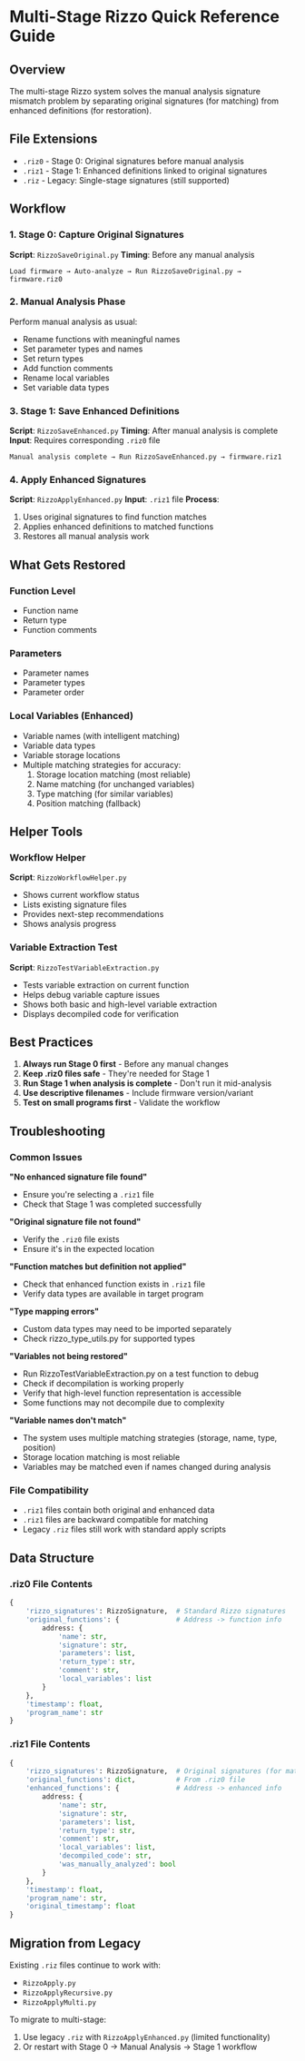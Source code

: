 # Multi-Stage Rizzo Quick Reference Guide

## Overview
The multi-stage Rizzo system solves the manual analysis signature mismatch problem by separating original signatures (for matching) from enhanced definitions (for restoration).

## File Extensions
- `.riz0` - Stage 0: Original signatures before manual analysis
- `.riz1` - Stage 1: Enhanced definitions linked to original signatures  
- `.riz`  - Legacy: Single-stage signatures (still supported)

## Workflow

### 1. Stage 0: Capture Original Signatures
**Script**: `RizzoSaveOriginal.py`
**Timing**: Before any manual analysis
```
Load firmware → Auto-analyze → Run RizzoSaveOriginal.py → firmware.riz0
```

### 2. Manual Analysis Phase
Perform manual analysis as usual:
- Rename functions with meaningful names
- Set parameter types and names
- Set return types  
- Add function comments
- Rename local variables
- Set variable data types

### 3. Stage 1: Save Enhanced Definitions
**Script**: `RizzoSaveEnhanced.py`
**Timing**: After manual analysis is complete
**Input**: Requires corresponding `.riz0` file
```
Manual analysis complete → Run RizzoSaveEnhanced.py → firmware.riz1
```

### 4. Apply Enhanced Signatures
**Script**: `RizzoApplyEnhanced.py`
**Input**: `.riz1` file
**Process**:
1. Uses original signatures to find function matches
2. Applies enhanced definitions to matched functions
3. Restores all manual analysis work

## What Gets Restored

### Function Level
- Function name
- Return type
- Function comments

### Parameters
- Parameter names
- Parameter types
- Parameter order

### Local Variables (Enhanced)
- Variable names (with intelligent matching)
- Variable data types
- Variable storage locations
- Multiple matching strategies for accuracy:
  1. Storage location matching (most reliable)
  2. Name matching (for unchanged variables)
  3. Type matching (for similar variables)
  4. Position matching (fallback)

## Helper Tools

### Workflow Helper
**Script**: `RizzoWorkflowHelper.py`
- Shows current workflow status
- Lists existing signature files
- Provides next-step recommendations
- Shows analysis progress

### Variable Extraction Test
**Script**: `RizzoTestVariableExtraction.py`
- Tests variable extraction on current function
- Helps debug variable capture issues
- Shows both basic and high-level variable extraction
- Displays decompiled code for verification

## Best Practices

1. **Always run Stage 0 first** - Before any manual changes
2. **Keep .riz0 files safe** - They're needed for Stage 1
3. **Run Stage 1 when analysis is complete** - Don't run it mid-analysis
4. **Use descriptive filenames** - Include firmware version/variant
5. **Test on small programs first** - Validate the workflow

## Troubleshooting

### Common Issues

**"No enhanced signature file found"**
- Ensure you're selecting a `.riz1` file
- Check that Stage 1 was completed successfully

**"Original signature file not found"**  
- Verify the `.riz0` file exists
- Ensure it's in the expected location

**"Function matches but definition not applied"**
- Check that enhanced function exists in `.riz1` file
- Verify data types are available in target program

**"Type mapping errors"**
- Custom data types may need to be imported separately
- Check rizzo_type_utils.py for supported types

**"Variables not being restored"**
- Run RizzoTestVariableExtraction.py on a test function to debug
- Check if decompilation is working properly
- Verify that high-level function representation is accessible
- Some functions may not decompile due to complexity

**"Variable names don't match"**
- The system uses multiple matching strategies (storage, name, type, position)
- Storage location matching is most reliable
- Variables may be matched even if names changed during analysis

### File Compatibility

- `.riz1` files contain both original and enhanced data
- `.riz1` files are backward compatible for matching
- Legacy `.riz` files still work with standard apply scripts

## Data Structure

### .riz0 File Contents
```python
{
    'rizzo_signatures': RizzoSignature,  # Standard Rizzo signatures
    'original_functions': {              # Address -> function info
        address: {
            'name': str,
            'signature': str, 
            'parameters': list,
            'return_type': str,
            'comment': str,
            'local_variables': list
        }
    },
    'timestamp': float,
    'program_name': str
}
```

### .riz1 File Contents  
```python
{
    'rizzo_signatures': RizzoSignature,  # Original signatures (for matching)
    'original_functions': dict,          # From .riz0 file
    'enhanced_functions': {              # Address -> enhanced info
        address: {
            'name': str,
            'signature': str,
            'parameters': list,
            'return_type': str, 
            'comment': str,
            'local_variables': list,
            'decompiled_code': str,
            'was_manually_analyzed': bool
        }
    },
    'timestamp': float,
    'program_name': str,
    'original_timestamp': float
}
```

## Migration from Legacy

Existing `.riz` files continue to work with:
- `RizzoApply.py`
- `RizzoApplyRecursive.py`  
- `RizzoApplyMulti.py`

To migrate to multi-stage:
1. Use legacy `.riz` with `RizzoApplyEnhanced.py` (limited functionality)
2. Or restart with Stage 0 → Manual Analysis → Stage 1 workflow
